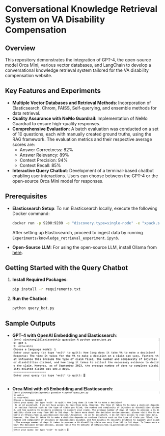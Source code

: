 # Conversational Knowledge Retrieval System on VA Disability Compensation

## Overview
This repository demonstrates the integration of GPT-4, the open-source model Orca Mini, various vector databases, and LangChain to develop a conversational knowledge retrieval system tailored for the VA disability compensation website. 

## Key Features and Experiments
- **Multiple Vector Databases and Retrieval Methods**: Incorporation of Elasticsearch, Chrom, FAISS, Self-querying, and ensemble methods for data retrieval.
- **Quality Assurance with NeMo Guardrail**: Implementation of NeMo Guardrail to ensure high-quality responses.
- **Comprehensive Evaluation**: A batch evaluation was conducted on a set of 10 questions, each with manually created ground truths, using the RAG framework. The evaluation metrics and their respective average scores are:
  - Answer Correctness: 82%
  - Answer Relevancy: 89%
  - Context Precision: 94%
  - Context Recall: 85%
- **Interactive Query Chatbot**: Development of a terminal-based chatbot enabling user interactions. Users can choose between the GPT-4 or the open-source Orca Mini model for responses.

## Prerequisites
- **Elasticsearch Setup**:
  To run Elasticsearch locally, execute the following Docker command:
  ```bash
  docker run -p 9200:9200 -e "discovery.type=single-node" -e "xpack.security.enabled=false" -e "xpack.security.http.ssl.enabled=false" docker.elastic.co/elasticsearch/elasticsearch:8.9.0
  ```
  After setting up Elasticsearch, proceed to ingest data by running `Experiments/knowledge_retrieval_experiment.ipynb`.

- **Open-Source LLM**:
  For using the open-source LLM, install Ollama from [here](https://github.com/jmorganca/ollama).

## Getting Started with the Query Chatbot
1. **Install Required Packages**:
   ```bash
   pip install -r requirements.txt
   ```
2. **Run the Chatbot**:
   ```bash
   python query_bot.py 
   ```

## Sample Outputs
- **GPT-4 with OpenAI Embedding and Elasticsearch**:
  ![Output from GPT-4, OpenAI embedding, and Elasticsearch](pics/GPT4_Example.png)

- **Orca Mini with e5 Embedding and Elasticsearch**:
  ![Output from Orca Mini, e5 embedding, and Elasticsearch](pics/Orca_Mini_Example.png)
